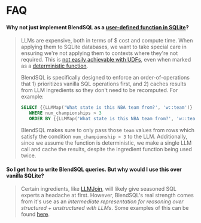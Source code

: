 # FAQ

#### Why not just implement BlendSQL as a [user-defined function in SQLite](https://www.sqlite.org/c3ref/c_deterministic.html#sqlitedeterministic)?
> LLMs are expensive, both in terms of $ cost and compute time. When applying them to SQLite databases, we want to take special care in ensuring we're not applying them to contexts where they're not required. 
> This is [not easily achievable with UDFs](https://sqlite.org/forum/info/649ad4c62fd4b4e8cb5d6407107b8c8a9a0afaaf95a87805e5a8403a79e6616c), even when marked as a [deterministic function](https://www.sqlite.org/c3ref/c_deterministic.html#sqlitedeterministic).
> 
> BlendSQL is specifically designed to enforce an order-of-operations that 1) prioritizes vanilla SQL operations first, and 2) caches results from LLM ingredients so they don't need to be recomputed.
> For example:
> ```sql 
> SELECT {{LLMMap('What state is this NBA team from?', 'w::team')} FROM w 
>    WHERE num_championships > 3 
>    ORDER BY {{LLMMap('What state is this NBA team from?', 'w::team')}
> 
> ```
> BlendSQL makes sure to only pass those `team` values from rows which satisfy the condition `num_championship > 3` to the LLM. Additionally, since we assume the function is deterministic, we make a single LLM call and cache the results, despite the ingredient function being used twice.
#### So I get how to write BlendSQL queries. But why would I use this over vanilla SQLite? 
> Certain ingredients, like [LLMJoin](reference/ingredients/LLMJoin.md), will likely give seasoned SQL experts a headache at first. However, BlendSQL's real strength comes from it's use as an *intermediate representation for reasoning over structured + unstructured with LLMs*. Some examples of this can be found [here](examples/hybridqa.md).
